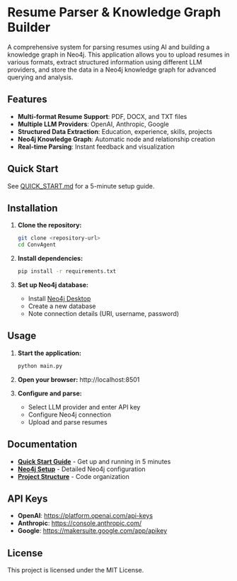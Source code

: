 # Resume Parser & Knowledge Graph Builder

A comprehensive system for parsing resumes using AI and building a knowledge graph in Neo4j. This application allows you to upload resumes in various formats, extract structured information using different LLM providers, and store the data in a Neo4j knowledge graph for advanced querying and analysis.

## Features

- **Multi-format Resume Support**: PDF, DOCX, and TXT files
- **Multiple LLM Providers**: OpenAI, Anthropic, Google
- **Structured Data Extraction**: Education, experience, skills, projects
- **Neo4j Knowledge Graph**: Automatic node and relationship creation
- **Real-time Parsing**: Instant feedback and visualization

## Quick Start

See [QUICK_START.md](QUICK_START.md) for a 5-minute setup guide.

## Installation

1. **Clone the repository:**
   ```bash
   git clone <repository-url>
   cd ConvAgent
   ```

2. **Install dependencies:**
   ```bash
   pip install -r requirements.txt
   ```

3. **Set up Neo4j database:**
   - Install [Neo4j Desktop](https://neo4j.com/download/)
   - Create a new database
   - Note connection details (URI, username, password)

## Usage

1. **Start the application:**
   ```bash
   python main.py
   ```

2. **Open your browser:** http://localhost:8501

3. **Configure and parse:**
   - Select LLM provider and enter API key
   - Configure Neo4j connection
   - Upload and parse resumes

## Documentation

- **[Quick Start Guide](QUICK_START.md)** - Get up and running in 5 minutes
- **[Neo4j Setup](NEO4J_SETUP.md)** - Detailed Neo4j configuration
- **[Project Structure](../PROJECT_STRUCTURE.md)** - Code organization

## API Keys

- **OpenAI**: https://platform.openai.com/api-keys
- **Anthropic**: https://console.anthropic.com/
- **Google**: https://makersuite.google.com/app/apikey

## License

This project is licensed under the MIT License.
